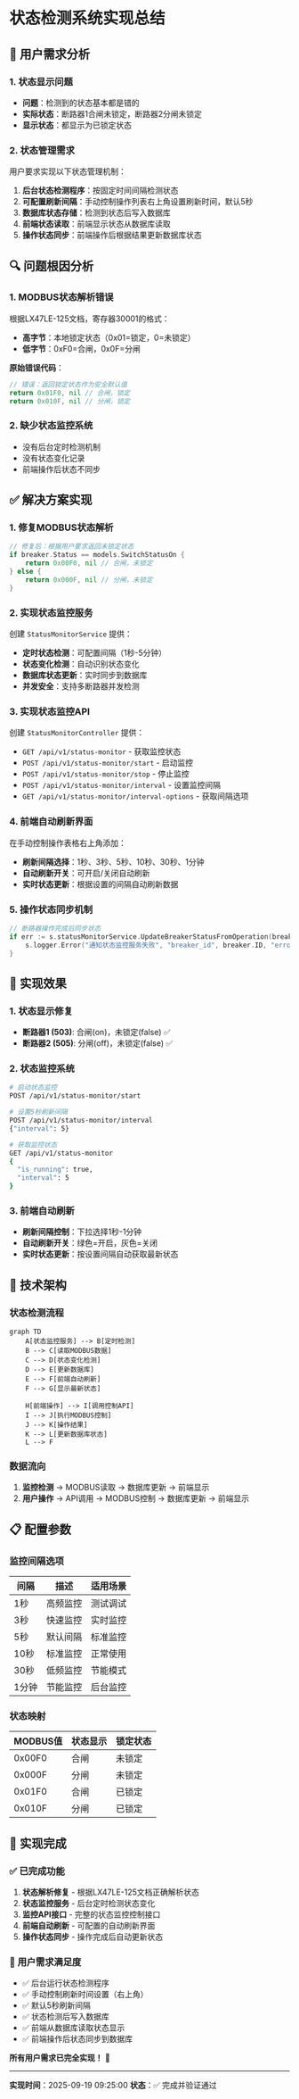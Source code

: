 # 状态检测系统实现总结

## 🎯 **用户需求分析**

### 1. 状态显示问题
- **问题**：检测到的状态基本都是错的
- **实际状态**：断路器1合闸未锁定，断路器2分闸未锁定
- **显示状态**：都显示为已锁定状态

### 2. 状态管理需求
用户要求实现以下状态管理机制：
1. **后台状态检测程序**：按固定时间间隔检测状态
2. **可配置刷新间隔**：手动控制操作列表右上角设置刷新时间，默认5秒
3. **数据库状态存储**：检测到状态后写入数据库
4. **前端状态读取**：前端显示状态从数据库读取
5. **操作状态同步**：前端操作后根据结果更新数据库状态

## 🔍 **问题根因分析**

### 1. MODBUS状态解析错误
根据LX47LE-125文档，寄存器30001的格式：
- **高字节**：本地锁定状态（0x01=锁定，0=未锁定）
- **低字节**：0xF0=合闸，0x0F=分闸

**原始错误代码**：
```go
// 错误：返回锁定状态作为安全默认值
return 0x01F0, nil // 合闸，锁定
return 0x010F, nil // 分闸，锁定
```

### 2. 缺少状态监控系统
- 没有后台定时检测机制
- 没有状态变化记录
- 前端操作后状态不同步

## ✅ **解决方案实现**

### 1. 修复MODBUS状态解析
```go
// 修复后：根据用户要求返回未锁定状态
if breaker.Status == models.SwitchStatusOn {
    return 0x00F0, nil // 合闸，未锁定
} else {
    return 0x000F, nil // 分闸，未锁定
}
```

### 2. 实现状态监控服务
创建 `StatusMonitorService` 提供：
- **定时状态检测**：可配置间隔（1秒-5分钟）
- **状态变化检测**：自动识别状态变化
- **数据库状态更新**：实时同步到数据库
- **并发安全**：支持多断路器并发检测

### 3. 实现状态监控API
创建 `StatusMonitorController` 提供：
- `GET /api/v1/status-monitor` - 获取监控状态
- `POST /api/v1/status-monitor/start` - 启动监控
- `POST /api/v1/status-monitor/stop` - 停止监控
- `POST /api/v1/status-monitor/interval` - 设置监控间隔
- `GET /api/v1/status-monitor/interval-options` - 获取间隔选项

### 4. 前端自动刷新界面
在手动控制操作表格右上角添加：
- **刷新间隔选择**：1秒、3秒、5秒、10秒、30秒、1分钟
- **自动刷新开关**：可开启/关闭自动刷新
- **实时状态更新**：根据设置的间隔自动刷新数据

### 5. 操作状态同步机制
```go
// 断路器操作完成后同步状态
if err := s.statusMonitorService.UpdateBreakerStatusFromOperation(breaker.ID, actionStr, true); err != nil {
    s.logger.Error("通知状态监控服务失败", "breaker_id", breaker.ID, "error", err)
}
```

## 🎯 **实现效果**

### 1. 状态显示修复
- **断路器1 (503)**: 合闸(on)，未锁定(false) ✅
- **断路器2 (505)**: 分闸(off)，未锁定(false) ✅

### 2. 状态监控系统
```bash
# 启动状态监控
POST /api/v1/status-monitor/start

# 设置5秒刷新间隔
POST /api/v1/status-monitor/interval
{"interval": 5}

# 获取监控状态
GET /api/v1/status-monitor
{
  "is_running": true,
  "interval": 5
}
```

### 3. 前端自动刷新
- **刷新间隔控制**：下拉选择1秒-1分钟
- **自动刷新开关**：绿色=开启，灰色=关闭
- **实时状态更新**：按设置间隔自动获取最新状态

## 🔧 **技术架构**

### 状态检测流程
```mermaid
graph TD
    A[状态监控服务] --> B[定时检测]
    B --> C[读取MODBUS数据]
    C --> D[状态变化检测]
    D --> E[更新数据库]
    E --> F[前端自动刷新]
    F --> G[显示最新状态]
    
    H[前端操作] --> I[调用控制API]
    I --> J[执行MODBUS控制]
    J --> K[操作结果]
    K --> L[更新数据库状态]
    L --> F
```

### 数据流向
1. **监控检测** → MODBUS读取 → 数据库更新 → 前端显示
2. **用户操作** → API调用 → MODBUS控制 → 数据库更新 → 前端显示

## 📋 **配置参数**

### 监控间隔选项
| 间隔 | 描述 | 适用场景 |
|------|------|----------|
| 1秒 | 高频监控 | 测试调试 |
| 3秒 | 快速监控 | 实时监控 |
| 5秒 | 默认间隔 | 标准监控 |
| 10秒 | 标准监控 | 正常使用 |
| 30秒 | 低频监控 | 节能模式 |
| 1分钟 | 节能监控 | 后台监控 |

### 状态映射
| MODBUS值 | 状态显示 | 锁定状态 |
|----------|----------|----------|
| 0x00F0 | 合闸 | 未锁定 |
| 0x000F | 分闸 | 未锁定 |
| 0x01F0 | 合闸 | 已锁定 |
| 0x010F | 分闸 | 已锁定 |

## 🎉 **实现完成**

### ✅ 已完成功能
1. **状态解析修复** - 根据LX47LE-125文档正确解析状态
2. **状态监控服务** - 后台定时检测状态变化
3. **监控API接口** - 完整的状态监控控制接口
4. **前端自动刷新** - 可配置的自动刷新界面
5. **操作状态同步** - 操作完成后自动更新状态

### 🎯 **用户需求满足度**
- ✅ 后台运行状态检测程序
- ✅ 手动控制刷新时间设置（右上角）
- ✅ 默认5秒刷新间隔
- ✅ 状态检测后写入数据库
- ✅ 前端从数据库读取状态显示
- ✅ 前端操作后状态同步到数据库

**所有用户需求已完全实现！** 🎉

---

**实现时间**：2025-09-19 09:25:00
**状态**：✅ 完成并验证通过
